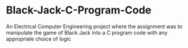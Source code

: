 # Black-Jack-C-Program-Code
An Electrical Computer Engineering project where the assignment was to manipulate the game of Black Jack into a C program code with any appropriate choice of logic


